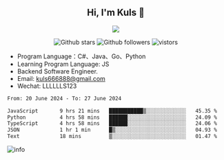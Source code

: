 <h2 align="center"> Hi, I'm Kuls 👋 </h2>
<p align="center">
    <p align="center">
        <img src=" https://avatars.githubusercontent.com/u/42165104?s=460&u=5c7fbf0bce7d4b38a15a44676e6f64b529e47598&v=4"/>
    </p>
    <p align="center">
      <img src="https://img.shields.io/github/stars/hellokuls?style=social" alt="Github stars" />
      <img src="https://img.shields.io/github/followers/hellokuls?style=social" alt="Github followers" />
      <img src="https://visitor-badge.glitch.me/badge?page_id=hellokuls.readme" alt="vistors" />
    </p>
</p>

- Program Language：C#、Java、Go、Python
- Learning Program Language: JS
- Backend Software Engineer.
- Email: kuls666888@gmail.com
- Wechat: LLLLLLS123

<!--START_SECTION:waka-->

```txt
From: 20 June 2024 - To: 27 June 2024

JavaScript       9 hrs 21 mins   ███████████▒░░░░░░░░░░░░░   45.35 %
Python           4 hrs 58 mins   ██████░░░░░░░░░░░░░░░░░░░   24.09 %
TypeScript       4 hrs 58 mins   ██████░░░░░░░░░░░░░░░░░░░   24.06 %
JSON             1 hr 1 min      █▒░░░░░░░░░░░░░░░░░░░░░░░   04.93 %
Text             18 mins         ▒░░░░░░░░░░░░░░░░░░░░░░░░   01.47 %
```

<!--END_SECTION:waka-->

![info](https://github-readme-stats.vercel.app/api?username=hellokuls&show_icons=true&count_private=true&hide=prs&theme=default_repocard)


